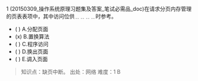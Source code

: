 1
(20150309_操作系统原理习题集及答案_笔试必需品_doc)在请求分页内存管理的页表表项中，其中访问位供﹎﹎﹎﹎时参考。
- ( ) A.分配页面 
- (x) B.置换算法 
- ( ) C.程序访问 
- ( ) D.换出页面 
- ( ) E.调入页面

> 知识点：缺页中断。
> 出处：网络
> 难度：1
> B
